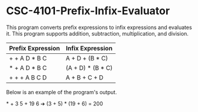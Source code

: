 # CSC-4101-Prefix-Infix-Evaluator
This program converts prefix expressions to infix expressions and evaluates it. This program supports addition, subtraction, multiplication, and division.

| Prefix Expression | Infix Expression |
| ------------- | ------------- |
| + + A D * B C | A + D + (B * C) |
| * + A D * B C | (A + D) * (B * C) |
| + + + A B C D | A + B + C + D |

Below is an example of the program's output.

\* + 3 5 + 19 6 ➔ (3 + 5) * (19 + 6) = 200
